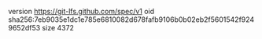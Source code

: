 version https://git-lfs.github.com/spec/v1
oid sha256:7eb9035e1dc1e785e6810082d678fafb9106b0b02eb2f5601542f9249652df53
size 4372
